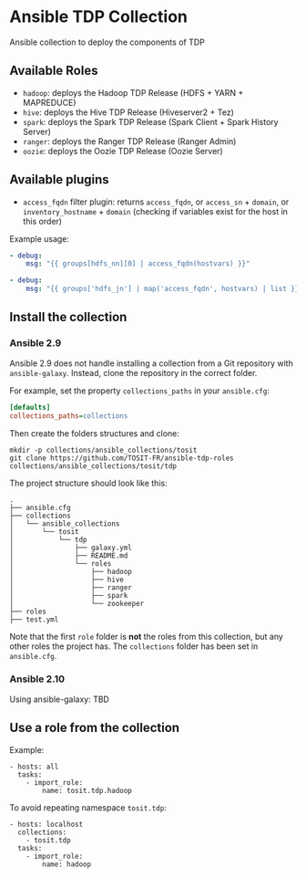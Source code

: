 # Ansible TDP Collection

Ansible collection to deploy the components of TDP 

## Available Roles

- `hadoop`: deploys the Hadoop TDP Release (HDFS + YARN + MAPREDUCE)
- `hive`: deploys the Hive TDP Release (Hiveserver2 + Tez)
- `spark`: deploys the Spark TDP Release (Spark Client + Spark History Server)
- `ranger`: deploys the Ranger TDP Release (Ranger Admin)
- `oozie`: deploys the Oozie TDP Release (Oozie Server)

## Available plugins

- `access_fqdn` filter plugin: returns `access_fqdn`, or `access_sn` + `domain`, or `inventory_hostname` + `domain` (checking if variables exist for the host in this order)

Example usage:
```yml
- debug:
    msg: "{{ groups[hdfs_nn][0] | access_fqdn(hostvars) }}"

- debug:
    msg: "{{ groups['hdfs_jn'] | map('access_fqdn', hostvars) | list }}"
```


## Install the collection

### Ansible 2.9
Ansible 2.9 does not handle installing a collection from a Git repository with `ansible-galaxy`. Instead, clone the repository in the correct folder.

For example, set the property `collections_paths` in your `ansible.cfg`:
```ini
[defaults]
collections_paths=collections
```

Then create the folders structures and clone:
```
mkdir -p collections/ansible_collections/tosit
git clone https://github.com/TOSIT-FR/ansible-tdp-roles collections/ansible_collections/tosit/tdp
```

The project structure should look like this:

```
.
├── ansible.cfg
├── collections
│   └── ansible_collections
│       └── tosit
│           └── tdp
│               ├── galaxy.yml
│               ├── README.md
│               └── roles
│                   ├── hadoop
│                   ├── hive
│                   ├── ranger
│                   ├── spark
│                   └── zookeeper
├── roles
├── test.yml

```
Note that the first `role` folder is **not** the roles from this collection, but any other roles the project has. The `collections` folder has been set in `ansible.cfg`.

### Ansible 2.10

Using ansible-galaxy: TBD

## Use a role from the collection

Example:
```
- hosts: all
  tasks:
    - import_role:
        name: tosit.tdp.hadoop
```

To avoid repeating namespace `tosit.tdp`:
```
- hosts: localhost
  collections:
    - tosit.tdp
  tasks:
    - import_role:
        name: hadoop

```
